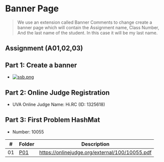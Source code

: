 # Banner Page

> We use an extension called Banner Comments to change create a banner page
> which will contain the Assignment name, Class Number, And the last name of
> the student. In this case it will be my last name.

## Assignment (A01,02,03) 
## Part 1: Create a banner
- [![ssb.png](https://i.postimg.cc/N0Bzjq20/ssb.png)](https://postimg.cc/68b0MP0s)

## Part 2: Online Judge Registration
 - UVA Online Judge Name: Hi.RC (ID: 1325618)
## Part 3: First Problem HashMat
 -  Number: 10055

|   #   | Folder | Description |
| :---: | ------ | ----------- |
|   01  | [P01](https://github.com/dmreyescoy03/4883-PrgmTech-Reyes-Coy/tree/main/Assignments/P01)|<https://onlinejudge.org/external/100/10055.pdf>
